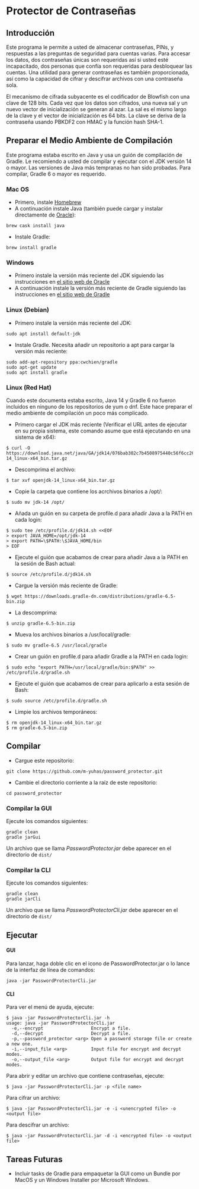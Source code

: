 # Protector de Contraseñas
## Introducción
Este programa le permite a usted de almacenar contraseñas, PINs, y respuestas a
las preguntas de seguridad para cuentas varias.  Para accesar los datos, dos
contraseñas únicas son requeridas así si usted esté incapacitado, dos personas
que confía son requeridas para desbloquear las cuentas.  Una utilidad para
generar contraseñas es también proporcionada, así como la capacidad de cifrar y
descifrar archivos con una contraseña sola.

El mecanismo de cifrada subyacente es el codificador de Blowfish con una clave
de 128 bits.  Cada vez que los datos son cifrados, una nueva sal y un nuevo
vector de inicialización se generan al azar.  La sal es el mismo largo de la
clave y el vector de inicialización es 64 bits.  La clave se deriva de la
contraseña usando PBKDF2 con HMAC y la función hash SHA-1.

## Preparar el Medio Ambiente de Compilación
Este programa estaba escrito en Java y usa un guión de compilación de Gradle.
Le recomiendo a usted de compilar y ejecutar con el JDK versión 14 o mayor.
Las versiones de Java más tempranas no han sido probadas.  Para compilar, Gradle
6 o mayor es requerido.

### Mac OS
* Primero, instale [Homebrew](https://brew.sh)
* A continuación instale Java (también puede cargar y instalar directamente de [Oracle](https://www.oracle.com/java/technologies/javase-downloads.html)):

```
brew cask install java
```

* Instale Gradle:

```
brew install gradle
```

### Windows
* Primero instale la versión más reciente del JDK siguiendo las instrucciones en
    [el sitio web de Oracle](https://www.oracle.com/java/technologies/javase-jdk14-downloads.html)
* A continuación instale la versión más reciente de Gradle siguiendo las
    instrucciones en [el sitio web de Gradle](https://gradle.org/install/)

### Linux (Debian)
* Primero instale la versión más reciente del JDK:

```
sudo apt install default-jdk
```

* Instale Gradle.  Necesita añadir un repositorio a apt para cargar la versión
    más reciente:

```
sudo add-apt-repository ppa:cwchien/gradle
sudo apt-get update
sudo apt install gradle
```

### Linux (Red Hat)
Cuando este documenta estaba escrito, Java 14 y Gradle 6 no fueron incluidos en
ninguno de los repositorios de yum o dnf.  Este hace preparar el medio ambiente
de compilación un poco más complicado.


* Primero cargar el JDK más reciente (Verificar el URL antes de ejecutar en su 
    propia sistema, este comando asume que está ejecutando en una sistema de
    x64):

```
$ curl -O https://download.java.net/java/GA/jdk14/076bab302c7b4508975440c56f6cc26a/36/GPL/openjdk-14_linux-x64_bin.tar.gz
```

* Descomprima el archivo:

```
$ tar xvf openjdk-14_linux-x64_bin.tar.gz
```

* Copie la carpeta que contiene los acrchivos binarios a /opt/:

```
$ sudo mv jdk-14 /opt/
```

* Añada un guión en su carpeta de profile.d para añadir Java a la PATH en cada
    login:

```
$ sudo tee /etc/profile.d/jdk14.sh <<EOF
> export JAVA_HOME=/opt/jdk-14
> export PATH=\$PATH:\$JAVA_HOME/bin
> EOF
```

* Ejecute el guión que acabamos de crear para añadir Java a la PATH en la sesión
    de Bash actual:

```
$ source /etc/profile.d/jdk14.sh
```

* Cargue la versión más reciente de Gradle:

```
$ wget https://downloads.gradle-dn.com/distributions/gradle-6.5-bin.zip
```

* La descomprima:

```
$ unzip gradle-6.5-bin.zip
```

* Mueva los archivos binarios a /usr/local/gradle:

```
$ sudo mv gradle-6.5 /usr/local/gradle
```

* Crear un guión en profile.d para añadir Gradle a la PATH en cada login:

```
$ sudo echo "export PATH=/usr/local/gradle/bin:$PATH" >> /etc/profile.d/gradle.sh
```

* Ejecute el guión que acabamos de crear para aplicarlo a esta sesión de Bash:

```
$ sudo source /etc/profile.d/gradle.sh
```

* Limpie los archivos temporáneos:

```
$ rm openjdk-14_linux-x64_bin.tar.gz
$ rm gradle-6.5-bin.zip
```

## Compilar
* Cargue este repositorio:

```
git clone https://github.com/m-yuhas/password_protector.git
```

* Cambie el directorio corriente a la raíz de este repositorio:

```
cd password_protector
```

### Compilar la GUI
Ejecute los comandos siguientes:

```
gradle clean
gradle jarGui
```

Un archivo que se llama *PasswordProtector.jar* debe aparecer en el directorio de ```dist/```

### Compilar la CLI
Ejecute los comandos siguientes:

```
gradle clean
gradle jarCli
```

Un archivo que se llama *PasswordProtectorCli.jar* debe aparecer en el directorio de ```dist/```

## Ejecutar
#### GUI
Para lanzar, haga doble clic en el icono de PasswordProtector.jar o lo lance de
la interfaz de línea de comandos:

```
java -jar PasswordProtectorCli.jar
```

#### CLI
Para ver el menú de ayuda, ejecute:

```
$ java -jar PasswordProtectorCli.jar -h
usage: java -jar PasswordProtectorCli.jar
  -e,--encrypt                  Encrypt a file.
  -d,--decrypt                  Decrypt a file.
  -p,--password_protector <arg> Open a password storage file or create a new one.
  -i,--input_file <arg>         Input file for encrypt and decrypt modes.
  -o,--output_file <arg>        Output file for encrypt and decrypt modes.
```

Para abrir y editar un archivo que contiene contraseñas, ejecute:

```
$ java -jar PasswordProtectorCli.jar -p <file name>
```

Para cifrar un archivo:

```
$ java -jar PasswordProtectorCli.jar -e -i <unencrypted file> -o <output file>
```

Para descifrar un archivo:

```
$ java -jar PasswordProtectorCli.jar -d -i <encrypted file> -o <output file>
```

## Tareas Futuras
- Incluir tasks de Gradle para empaquetar la GUI como un Bundle por MacOS y un
    Windows Installer por Microsoft Windows.

